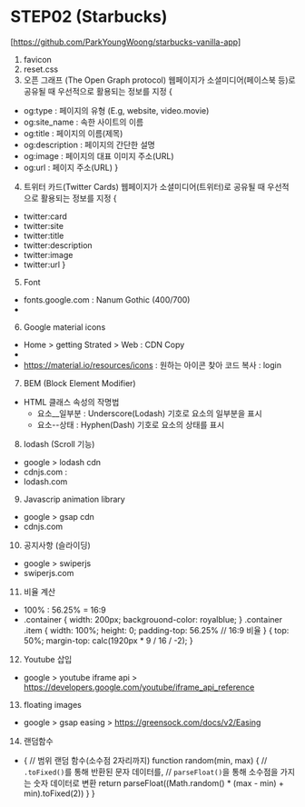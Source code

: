 # STEP02 (Starbucks) 
[https://github.com/ParkYoungWoong/starbucks-vanilla-app]

1. favicon
2. reset.css
3. 오픈 그래프 (The Open Graph protocol)
   웹페이지가 소셜미디어(페이스북 등)로 공유될 때 우선적으로 활용되는 정보를 지정
{
  <meta property="og:type" content="website" />
  <meta property="og:site_name" content="Starbucks" />
  <meta property="og:title" content="Starbucks Coffee Korea" />
  <meta property="og:description" content="스타벅스는 세계에서 가장 큰 다국적 커피 전문점" />
  <meta property="og:image" content="./images/starbucks_seo.jpg" />
  <meta property="og:url" content="https://starbucks.co.kr" />

  + og:type : 페이지의 유형 (E.g, website, video.movie)
  + og:site_name : 속한 사이트의 이름
  + og:title : 페이지의 이름(제목)
  + og:description : 페이지의 간단한 설명
  + og:image : 페이지의 대표 이미지 주소(URL)
  + og:url : 페이지 주소(URL)
}

4. 트위터 카드(Twitter Cards)
   웹페이지가 소셜미디어(트위터)로 공유될 때 우선적으로 활용되는 정보를 지정
{
  <meta property="twitter:card" content="summary">

  + twitter:card
  + twitter:site
  + twitter:title
  + twitter:description
  + twitter:image
  + twitter:url
}

5. Font
- fonts.google.com : Nanum Gothic (400/700)
- <link rel="preconnect" href="https://fonts.gstatic.com">
<link href="https://fonts.googleapis.com/css2?family=Nanum+Gothic:wght@400;700&display=swap" rel="stylesheet">

6. Google material icons
- Home > getting Strated > Web : CDN Copy
- <link rel="stylesheet" href="https://fonts.googleapis.com/icon?family=Material+Icons">
- https://material.io/resources/icons : 원하는 아이콘 찾아 코드 복사 : <span class="material-icons">login</span>

7. BEM (Block Element Modifier)
- HTML 클래스 속성의 작명법
  + 요소__일부분 : Underscore(Lodash) 기호로 요소의 일부분을 표시
  + 요소--상태    : Hyphen(Dash) 기호로 요소의 상태를 표시

8. lodash (Scroll 기능)
- google > lodash cdn
- cdnjs.com : 
  <script src="https://cdnjs.cloudflare.com/ajax/libs/lodash.js/4.17.21/lodash.min.js" integrity="sha512-WFN04846sdKMIP5LKNphMaWzU7YpMyCU245etK3g/2ARYbPK9Ub18eG+ljU96qKRCWh+quCY7yefSmlkQw1ANQ==" crossorigin="anonymous"></script>
- lodash.com

9. Javascrip animation library 
- google > gsap cdn
- cdnjs.com
  <script src="https://cdnjs.cloudflare.com/ajax/libs/gsap/3.6.0/gsap.min.js" integrity="sha512-1dalHDkG9EtcOmCnoCjiwQ/HEB5SDNqw8d4G2MKoNwjiwMNeBAkudsBCmSlMnXdsH8Bm0mOd3tl/6nL5y0bMaQ==" crossorigin="anonymous"></script>

10. 공지사항 (슬라이딩)
- google > swiperjs
- swiperjs.com
  <link rel="stylesheet" href="https://unpkg.com/swiper/swiper-bundle.min.css" />
  <script src="https://unpkg.com/swiper/swiper-bundle.min.js"></script>

11. 비율 계산
- 100% : 56.25% = 16:9
- .container {
    width: 200px;
    backgrouond-color: royalblue;
  }
  .container .item {
    width: 100%;
    height: 0;
    padding-top: 56.25%  // 16:9 비율
  }
  {
    top: 50%;
    margin-top: calc(1920px * 9 / 16 / -2);
  }

12. Youtube 삽입
- google > youtube iframe api > https://developers.google.com/youtube/iframe_api_reference

13. floating images
- google > gsap easing > https://greensock.com/docs/v2/Easing

14. 랜덤함수
- {
    // 범위 랜덤 함수(소수점 2자리까지)
    function random(min, max) {
      // `.toFixed()`를 통해 반환된 문자 데이터를,
      // `parseFloat()`을 통해 소수점을 가지는 숫자 데이터로 변환
      return parseFloat((Math.random() * (max - min) + min).toFixed(2))
    } 
  } 

